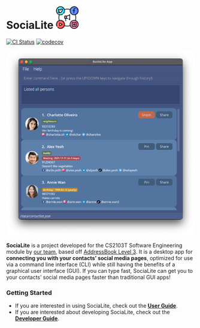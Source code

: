 # SociaLite <img src="docs/images/socialite.jpeg" width="60px">

[![CI Status](https://github.com/AY2122S1-CS2103T-F11-4/tp/workflows/Java%20CI/badge.svg)](https://github.com/AY2122S1-CS2103T-F11-4/tp/actions) [![codecov](https://codecov.io/gh/AY2122S1-CS2103T-F11-4/tp/branch/master/graph/badge.svg?token=KPARXU5FYH)](https://codecov.io/gh/AY2122S1-CS2103T-F11-4/tp)

![Ui](docs/images/Ui.png)

**SociaLite** is a project developed for the CS2103T Software Engineering module by [our team](docs/AboutUs.md), based off [AddressBook Level 3](https://github.com/se-edu/addressbook-level3). It is a desktop app for **connecting you with your contacts’ social media pages**, optimized for use via a command line interface (CLI) while still having the benefits of a graphical user interface (GUI). If you can type fast, SociaLite can get you to your contacts’ social media pages faster than traditional GUI apps!

### Getting Started

* If you are interested in using SociaLite, check out the [**User Guide**](https://github.com/AY2122S1-CS2103T-F11-4/tp/blob/master/docs/UserGuide.md).
* If you are interested about developing SociaLite, check out the [**Developer Guide**](https://github.com/AY2122S1-CS2103T-F11-4/tp/blob/master/docs/DeveloperGuide.md).
